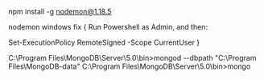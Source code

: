 npm install -g nodemon@1.18.5

nodemon windows fix {
Run Powershell as Admin, and then:

Set-ExecutionPolicy RemoteSigned -Scope CurrentUser
}

C:\Program Files\MongoDB\Server\5.0\bin>mongod --dbpath "C:\Program Files\MongoDB-data"
C:\Program Files\MongoDB\Server\5.0\bin>mongo
